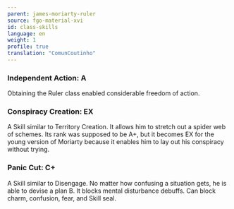 ```yaml
---
parent: james-moriarty-ruler
source: fgo-material-xvi
id: class-skills
language: en
weight: 1
profile: true
translation: "ComunCoutinho"
---
```


### Independent Action: A

Obtaining the Ruler class enabled considerable freedom of action.

### Conspiracy Creation: EX

A Skill similar to Territory Creation. It allows him to stretch out a spider web of schemes. Its rank was supposed to be A+, but it becomes EX for the young version of Moriarty because it enables him to lay out his conspiracy without trying.

### Panic Cut: C+

A Skill similar to Disengage. No matter how confusing a situation gets, he is able to devise a plan B. It blocks mental disturbance debuffs. Can block charm, confusion, fear, and Skill seal.
